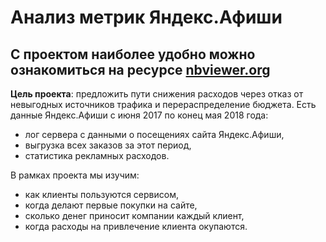# Анализ метрик Яндекс.Афиши

## С проектом наиболее удобно можно ознакомиться на реcурсе [nbviewer.org](https://nbviewer.org/github/MaksimPerapialitsa/data_analysis_projects/blob/main/business_metrics/business_metrcis.ipynb)

**Цель проекта**: предложить пути снижения расходов через отказ от невыгодных источников трафика и перераспределение бюджета. Есть данные Яндекс.Афиши с июня 2017 по конец мая 2018 года:
- лог сервера с данными о посещениях сайта Яндекс.Афиши,
- выгрузка всех заказов за этот период,
- статистика рекламных расходов.

В рамках проекта мы изучим:
- как клиенты пользуются сервисом,
- когда делают первые покупки на сайте,
- сколько денег приносит компании каждый клиент,
- когда расходы на привлечение клиента окупаются.
